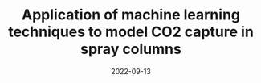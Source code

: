 ---
title: "Application of machine learning techniques to model CO2 capture in spray columns"
collection: talks
type: "Oral presentation"
effort: "given"
permalink: /talks/ml_application_kga_co2
venue: "(Bio)Process Engineering – a Key to Sustainable Development"
date: 2022-09-13
location: "Aachen, Germany"
---